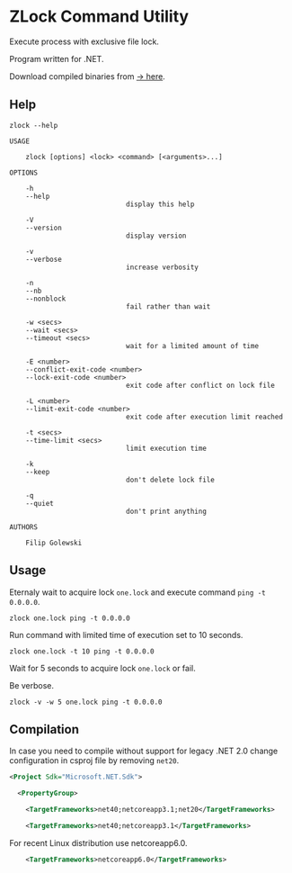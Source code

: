 ZLock Command Utility
=====================

Execute process with exclusive file lock.

Program written for .NET.

Download compiled binaries from [→ here](download/Release.7z).

Help
----

```
zlock --help
```

```
USAGE

    zlock [options] <lock> <command> [<arguments>...]

OPTIONS

    -h
    --help
                             display this help

    -V
    --version
                             display version

    -v
    --verbose
                             increase verbosity

    -n
    --nb
    --nonblock
                             fail rather than wait

    -w <secs>
    --wait <secs>
    --timeout <secs>
                             wait for a limited amount of time

    -E <number>
    --conflict-exit-code <number>
    --lock-exit-code <number>
                             exit code after conflict on lock file

    -L <number>
    --limit-exit-code <number>
                             exit code after execution limit reached

    -t <secs>
    --time-limit <secs>
                             limit execution time

    -k
    --keep
                             don't delete lock file

    -q
    --quiet
                             don't print anything

AUTHORS

    Filip Golewski

```

Usage
-----

Eternaly wait to acquire lock ``one.lock`` and execute command ``ping -t 0.0.0.0``.

```
zlock one.lock ping -t 0.0.0.0
```

Run command with limited time of execution set to 10 seconds.

```
zlock one.lock -t 10 ping -t 0.0.0.0
```

Wait for 5 seconds to acquire lock ``one.lock`` or fail.

Be verbose.

```
zlock -v -w 5 one.lock ping -t 0.0.0.0
```

Compilation
-----------

In case you need to compile without support for legacy .NET 2.0 change configuration in csproj file by removing ``net20``.

```xml
<Project Sdk="Microsoft.NET.Sdk">

  <PropertyGroup>

    <TargetFrameworks>net40;netcoreapp3.1;net20</TargetFrameworks>
```

```xml
    <TargetFrameworks>net40;netcoreapp3.1</TargetFrameworks>
```

For recent Linux distribution use netcoreapp6.0.

```xml
    <TargetFrameworks>netcoreapp6.0</TargetFrameworks>
```
